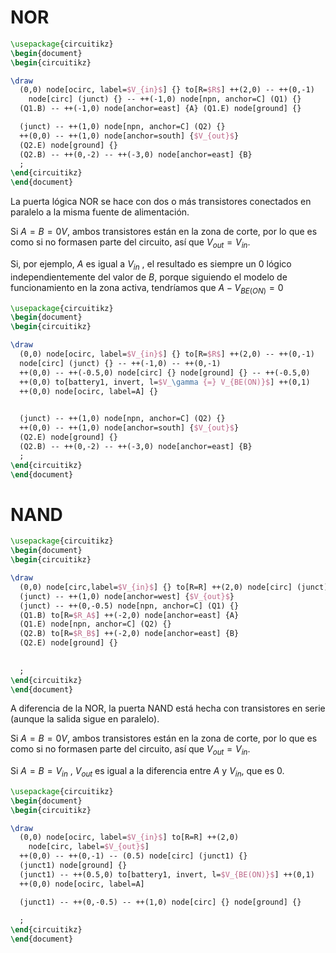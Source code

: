
# NOR

```tikz
\usepackage{circuitikz}
\begin{document}
\begin{circuitikz}

\draw 
  (0,0) node[ocirc, label=$V_{in}$] {} to[R=$R$] ++(2,0) -- ++(0,-1) 
    node[circ] (junct) {} -- ++(-1,0) node[npn, anchor=C] (Q1) {}
  (Q1.B) -- ++(-1,0) node[anchor=east] {A} (Q1.E) node[ground] {}

  (junct) -- ++(1,0) node[npn, anchor=C] (Q2) {}
  ++(0,0) -- ++(1,0) node[anchor=south] {$V_{out}$}
  (Q2.E) node[ground] {}
  (Q2.B) -- ++(0,-2) -- ++(-3,0) node[anchor=east] {B}
  ;
\end{circuitikz}
\end{document}
```

La puerta lógica NOR se hace con dos o más transistores conectados en paralelo a la misma fuente de alimentación.

Si $A = B = 0V$, ambos transistores están en la zona de corte, por lo que es como si no formasen parte del circuito, así que $V_{out} = V_{in}$.

Si, por ejemplo, $A$ es igual a $V_{in}$ , el resultado es siempre un 0 lógico independientemente del valor de $B$, porque siguiendo el modelo de funcionamiento en la zona activa, tendríamos que $A - V_{BE(ON)} = 0$

```tikz
\usepackage{circuitikz}
\begin{document}
\begin{circuitikz}

\draw 
  (0,0) node[ocirc, label=$V_{in}$] {} to[R=$R$] ++(2,0) -- ++(0,-1) 
  node[circ] (junct) {} -- ++(-1,0) -- ++(0,-1)
  ++(0,0) -- ++(-0.5,0) node[circ] {} node[ground] {} -- ++(-0.5,0)
  ++(0,0) to[battery1, invert, l=$V_\gamma {=} V_{BE(ON)}$] ++(0,1)
  ++(0,0) node[ocirc, label=A] {}
      

  (junct) -- ++(1,0) node[npn, anchor=C] (Q2) {}
  ++(0,0) -- ++(1,0) node[anchor=south] {$V_{out}$}
  (Q2.E) node[ground] {}
  (Q2.B) -- ++(0,-2) -- ++(-3,0) node[anchor=east] {B}
  ;
\end{circuitikz}
\end{document}
```

# NAND

```tikz
\usepackage{circuitikz}
\begin{document}
\begin{circuitikz}

\draw 
  (0,0) node[circ,label=$V_{in}$] {} to[R=R] ++(2,0) node[circ] (junct) {}
  (junct) -- ++(1,0) node[anchor=west] {$V_{out}$}
  (junct) -- ++(0,-0.5) node[npn, anchor=C] (Q1) {}
  (Q1.B) to[R=$R_A$] ++(-2,0) node[anchor=east] {A}
  (Q1.E) node[npn, anchor=C] (Q2) {}
  (Q2.B) to[R=$R_B$] ++(-2,0) node[anchor=east] {B}
  (Q2.E) node[ground] {}
  
  
  ;
\end{circuitikz}
\end{document}
```

A diferencia de la NOR, la puerta NAND está hecha con transistores en serie (aunque la salida sigue en paralelo).

Si $A = B = 0V$, ambos transistores están en la zona de corte, por lo que es como si no formasen parte del circuito, así que $V_{out} = V_{in}$.

Si $A = B = V_{in}$ , $V_{out}$ es igual a la diferencia entre $A$ y $V_{in}$, que es 0.

```tikz
\usepackage{circuitikz}
\begin{document}
\begin{circuitikz}

\draw 
  (0,0) node[ocirc, label=$V_{in}$] to[R=R] ++(2,0)
    node[circ, label=$V_{out}$]
  ++(0,0) -- ++(0,-1) -- (0.5) node[circ] (junct1) {}
  (junct1) node[ground] {}
  (junct1) -- ++(0.5,0) to[battery1, invert, l=$V_{BE(ON)}$] ++(0,1)
  ++(0,0) node[ocirc, label=A]

  (junct1) -- ++(0,-0.5) -- ++(1,0) node[circ] {} node[ground] {}
  
  ;
\end{circuitikz}
\end{document}
```
